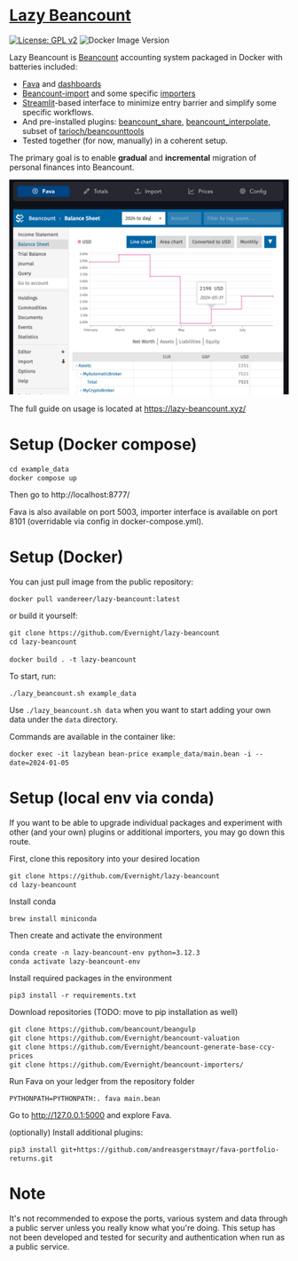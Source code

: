 # [Lazy Beancount](https://lazy-beancount.xyz/)

[![License: GPL v2](https://img.shields.io/badge/License-GPL%20v2-blue.svg)](LICENSE)
![Docker Image Version](https://img.shields.io/docker/v/vandereer/lazy-beancount?color=green)

Lazy Beancount is [Beancount](https://github.com/beancount/beancount) accounting system packaged in Docker with batteries included:

- [Fava](https://github.com/beancount/fava) and [dashboards](https://github.com/andreasgerstmayr/fava-dashboards)
- [Beancount-import](https://github.com/jbms/beancount-import) and some specific [importers](https://github.com/Evernight/beancount-importers)
- [Streamlit](https://github.com/streamlit/streamlit)-based interface to minimize entry barrier and simplify some specific workflows.
- And pre-installed plugins: [beancount_share](https://github.com/Akuukis/beancount_share), [beancount_interpolate](https://github.com/Akuukis/beancount_interpolate), subset of [tarioch/beancounttools](https://github.com/tarioch/beancounttools)
- Tested together (for now, manually) in a coherent setup.

The primary goal is to enable **gradual** and **incremental** migration of personal finances into Beancount.

![lazy-beancount](images/net_worth_with_title.png)

The full guide on usage is located at https://lazy-beancount.xyz/

# Setup (Docker compose)

    cd example_data
    docker compose up

Then go to http://localhost:8777/

Fava is also available on port 5003, importer interface is available on port 8101 (overridable via config in docker-compose.yml).

# Setup (Docker)

You can just pull image from the public repository:

    docker pull vandereer/lazy-beancount:latest

or build it yourself:

    git clone https://github.com/Evernight/lazy-beancount
    cd lazy-beancount

    docker build . -t lazy-beancount

To start, run:

    ./lazy_beancount.sh example_data

Use ```./lazy_beancount.sh data``` when you want to start adding your own data under the ```data``` directory.

Commands are available in the container like: 

    docker exec -it lazybean bean-price example_data/main.bean -i --date=2024-01-05

# Setup (local env via conda)

If you want to be able to upgrade individual packages and experiment with other (and your own) plugins or additional importers, you may go down this route.

First, clone this repository into your desired location

    git clone https://github.com/Evernight/lazy-beancount
    cd lazy-beancount

Install conda

    brew install miniconda

Then create and activate the environment

    conda create -n lazy-beancount-env python=3.12.3
    conda activate lazy-beancount-env

Install required packages in the environment

    pip3 install -r requirements.txt

Download repositories (TODO: move to pip installation as well)

    git clone https://github.com/beancount/beangulp
    git clone https://github.com/Evernight/beancount-valuation
    git clone https://github.com/Evernight/beancount-generate-base-ccy-prices
    git clone https://github.com/Evernight/beancount-importers/

Run Fava on your ledger from the repository folder

    PYTHONPATH=PYTHONPATH:. fava main.bean

Go to http://127.0.0.1:5000 and explore Fava.

(optionally) Install additional plugins:

    pip3 install git+https://github.com/andreasgerstmayr/fava-portfolio-returns.git

# Note
It's not recommended to expose the ports, various system and data through a public server unless you really know what you're doing. This setup has not been developed and tested for security and authentication when run as a public service.
